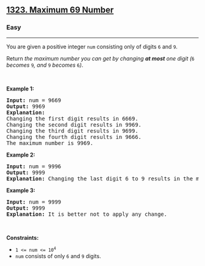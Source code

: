 <h2><a href="https://leetcode.com/problems/maximum-69-number/solution/">1323. Maximum 69 Number</a></h2><h3>Easy</h3><hr><div><p>You are given a positive integer <code>num</code> consisting only of digits <code>6</code> and <code>9</code>.</p>

<p>Return <em>the maximum number you can get by changing <strong>at most</strong> one digit (</em><code>6</code><em> becomes </em><code>9</code><em>, and </em><code>9</code><em> becomes </em><code>6</code><em>)</em>.</p>

<p>&nbsp;</p>
<p><strong>Example 1:</strong></p>

<pre><strong>Input:</strong> num = 9669
<strong>Output:</strong> 9969
<strong>Explanation:</strong> 
Changing the first digit results in 6669.
Changing the second digit results in 9969.
Changing the third digit results in 9699.
Changing the fourth digit results in 9666.
The maximum number is 9969.
</pre>

<p><strong>Example 2:</strong></p>

<pre><strong>Input:</strong> num = 9996
<strong>Output:</strong> 9999
<strong>Explanation:</strong> Changing the last digit 6 to 9 results in the maximum number.
</pre>

<p><strong>Example 3:</strong></p>

<pre><strong>Input:</strong> num = 9999
<strong>Output:</strong> 9999
<strong>Explanation:</strong> It is better not to apply any change.
</pre>

<p>&nbsp;</p>
<p><strong>Constraints:</strong></p>

<ul>
	<li><code>1 &lt;= num &lt;= 10<sup>4</sup></code></li>
	<li><code>num</code>&nbsp;consists of only <code>6</code> and <code>9</code> digits.</li>
</ul>
</div>